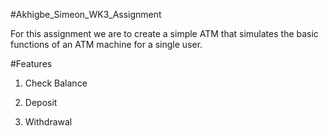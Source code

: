 #Akhigbe_Simeon_WK3_Assignment

For this assignment we are to create a simple ATM that simulates the basic functions of an ATM machine for a single user.

#Features
1. Check Balance

2. Deposit

3. Withdrawal
